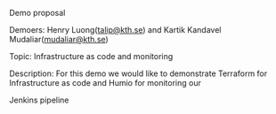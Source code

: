 Demo proposal

Demoers: Henry Luong(talip@kth.se) and Kartik Kandavel Mudaliar(mudaliar@kth.se)

Topic: Infrastructure as code and monitoring 

Description: For this demo we would like to demonstrate Terraform for Infrastructure as code and Humio for monitoring our 

Jenkins pipeline
